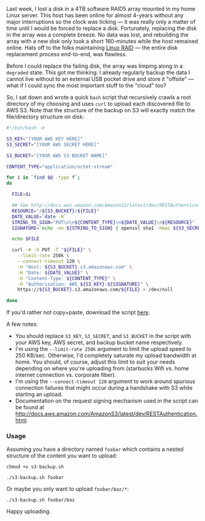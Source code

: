 Last week, I lost a disk in a 4TB software RAID5 array mounted in my home Linux server.  This host has been online for almost 4-years without any major interruptions so the clock was ticking &mdash; it was really only a matter of time until I would be forced to replace a disk.  Fortunately, replacing the disk in the array was a complete breeze.  No data was lost, and rebuilding the array with a new disk only took a short 160-minutes while the host remained online.  Hats off to the folks maintaining [Linux RAID](https://raid.wiki.kernel.org/index.php/Linux_Raid) &mdash; the entire disk replacement process end-to-end, was flawless.

Before I could replace the failing disk, the array was limping along in a `degraded` state.  This got me thinking: I already regularly backup the data I cannot live without to an external USB pocket drive and store it "offsite" &mdash; what if I could sync the most important stuff to the "cloud" too?

So, I sat down and wrote a quick `bash` script that recursively crawls a root directory of my choosing and uses `curl` to upload each discovered file to AWS S3.  Note that the structure of the backup on S3 will exactly match the file/directory structure on disk:

```bash
#!/bin/bash -e

S3_KEY="[YOUR AWS KEY HERE]"
S3_SECRET="[YOUR AWS SECRET HERE]"

S3_BUCKET="[YOUR AWS S3 BUCKET NAME]"

CONTENT_TYPE="application/octet-stream"

for i in `find $@ -type f`;
do

  FILE=$i

  ## See http://docs.aws.amazon.com/AmazonS3/latest/dev/RESTAuthentication.html
  RESOURCE="/${S3_BUCKET}/${FILE}"
  DATE_VALUE=`date -R`
  STRING_TO_SIGN="PUT\n\n${CONTENT_TYPE}\n${DATE_VALUE}\n${RESOURCE}"
  SIGNATURE=`echo -en ${STRING_TO_SIGN} | openssl sha1 -hmac ${S3_SECRET} -binary | base64`

  echo $FILE

  curl -# -X PUT -T "${FILE}" \
    --limit-rate 250k \
    --connect-timeout 120 \
    -H "Host: ${S3_BUCKET}.s3.amazonaws.com" \
    -H "Date: ${DATE_VALUE}" \
    -H "Content-Type: ${CONTENT_TYPE}" \
    -H "Authorization: AWS ${S3_KEY}:${SIGNATURE}" \
    https://${S3_BUCKET}.s3.amazonaws.com/${FILE} > /dev/null

done
```

If you'd rather not copy+paste, download the script [here](https://raw.githubusercontent.com/markkolich/blog/70464114a3dbcc5d85eb3fe0ba1d1f12bd24c97c/content/static/entries/quick-bash-script-backup-to-aws-s3/s3-backup.sh).

A few notes:

* You should replace `S3_KEY`, `S3_SECRET`, and `S3_BUCKET` in the script with your AWS key, AWS secret, and backup bucket name respectively.
* I'm using the `--limit-rate 250k` argument to limit the upload speed to 250 KB/sec.  Otherwise, I'd completely saturate my upload bandwidth at home.  You should, of course, adjust this limit to suit your needs depending on where you're uploading from (starbucks Wifi vs. home internet connection vs. corporate fiber).
* I'm using the `--connect-timeout 120` argument to work around spurious connection failures that might occur during a handshake with S3 while starting an upload.
* Documentation on the request signing mechanism used in the script can be found at http://docs.aws.amazon.com/AmazonS3/latest/dev/RESTAuthentication.html.

### Usage

Assuming you have a directory named `foobar` which contains a nested structure of the content you want to upload:

```
chmod +x s3-backup.sh

./s3-backup.sh foobar
```

Or maybe you only want to upload `foobar/baz/*`:

```
./s3-backup.sh foobar/baz
```

Happy uploading.